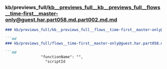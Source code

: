 ### kb/previews_full/kb__previews_full__kb__previews_full__flows__time-first__master-only@guest.har.part058.md.part002.md.md

```md
### kb/previews_full/kb__previews_full__flows__time-first__master-only@guest.har.part058.md.part002.md

```md
### kb/previews_full/flows__time-first__master-only@guest.har.part058.md (part 002)

```md
                "functionName": "",
                  "scriptId
```

```

```

```
